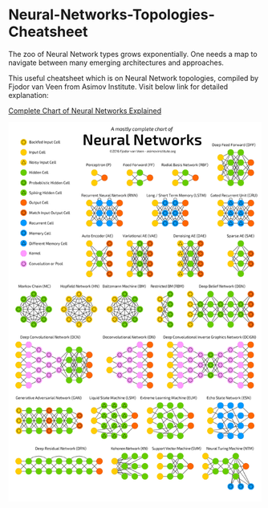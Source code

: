 # Neural-Networks-Topologies-Cheatsheet

The zoo of Neural Network types grows exponentially. One needs a map to navigate between many emerging architectures and approaches.

This useful cheatsheet which is on Neural Network topologies, compiled by Fjodor van Veen from Asimov Institute.
Visit below link for detailed explanation:

[Complete Chart of Neural Networks Explained](https://towardsdatascience.com/the-mostly-complete-chart-of-neural-networks-explained-3fb6f2367464)


![NN Cheatsheet](./CheatSheet.png)
